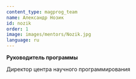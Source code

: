 ```yaml
---
content_type: magprog_team
name: Александр Нозик
id: nozik
order: 1
image: images/mentors/Nozik.jpg
language: ru
---
```

**Руководитель программы**

Директор центра научного программирования